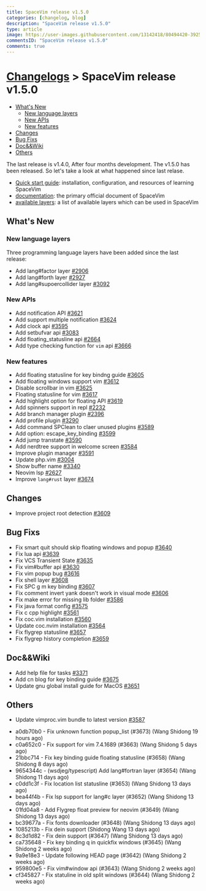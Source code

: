 ```yaml
---
title: SpaceVim release v1.5.0
categories: [changelog, blog]
description: "SpaceVim release v1.5.0"
type: article
image: https://user-images.githubusercontent.com/13142418/80494420-3925c680-8999-11ea-9652-21e1e5564148.png
commentsID: "SpaceVim release v1.5.0"
comments: true
---
```


# [Changelogs](../development#changelog) > SpaceVim release v1.5.0

<!-- vim-markdown-toc GFM -->

- [What's New](#whats-new)
  - [New language layers](#new-language-layers)
  - [New APIs](#new-apis)
  - [New features](#new-features)
- [Changes](#changes)
- [Bug Fixs](#bug-fixs)
- [Doc&&Wiki](#docwiki)
- [Others](#others)

<!-- vim-markdown-toc -->


The last release is v1.4.0, After four months development.
The v1.5.0 has been released. So let's take a look at what happened since last relase.

- [Quick start guide](../quick-start-guide/): installation, configuration, and resources of learning SpaceVim
- [documentation](../documentation/): the primary official document of SpaceVim
- [available layers](../layers/): a list of available layers which can be used in SpaceVim

## What's New

### New language layers

Three programming language layers have been added since the last release:

- Add lang#factor layer [#2906](https://github.com/SpaceVim/SpaceVim/pull/2906)
- Add lang#forth layer [#2927](https://github.com/SpaceVim/SpaceVim/pull/2927)
- Add lang#supoercollider layer [#3092](https://github.com/SpaceVim/SpaceVim/pull/3092)

### New APIs

- Add notification API [#3621](https://github.com/SpaceVim/SpaceVim/pull/3621)
- Add support multiple notification [#3624](https://github.com/SpaceVim/SpaceVim/pull/3624)
- Add clock api [#3595](https://github.com/SpaceVim/SpaceVim/pull/3595)
- Add setbufvar api [#3083](https://github.com/SpaceVim/SpaceVim/pull/3083)
- Add floating_statusline api [#2664](https://github.com/SpaceVim/SpaceVim/pull/2664)
- Add type checking function for `vim` api [#3666](https://github.com/SpaceVim/SpaceVim/pull/3666)

### New features

- Add floating statusline for key bindng guide [#3605](https://github.com/SpaceVim/SpaceVim/pull/3605)
- Add floating windows support vim [#3612](https://github.com/SpaceVim/SpaceVim/pull/3612)
- Disable scrollbar in vim [#3625](https://github.com/SpaceVim/SpaceVim/pull/3625)
- Floating statusline for vim [#3617](https://github.com/SpaceVim/SpaceVim/pull/3617)
- Add highlight option for floating API [#3619](https://github.com/SpaceVim/SpaceVim/pull/3619)
- Add spinners support in repl [#2232](https://github.com/SpaceVim/SpaceVim/pull/2232)
- Add branch manager plugin [#2396](https://github.com/SpaceVim/SpaceVim/pull/2396)
- Add profile plugin [#3290](https://github.com/SpaceVim/SpaceVim/pull/3290)
- Add command SPClean to claer unused plugins [#3589](https://github.com/SpaceVim/SpaceVim/pull/3589)
- Add option: escape_key_binding [#3599](https://github.com/SpaceVim/SpaceVim/pull/3599)
- Add jump transtate [#3590](https://github.com/SpaceVim/SpaceVim/pull/3590)
- Add nerdtree support in welcome screen [#3584](https://github.com/SpaceVim/SpaceVim/pull/3584)
- Improve plugin manager [#3591](https://github.com/SpaceVim/SpaceVim/pull/3591)
- Update php.vim [#3004](https://github.com/SpaceVim/SpaceVim/pull/3004)
- Show buffer name [#3340](https://github.com/SpaceVim/SpaceVim/pull/3340)
- Neovim lsp [#2627](https://github.com/SpaceVim/SpaceVim/pull/2627)
- Improve `lang#rust` layer [#3674](https://github.com/SpaceVim/SpaceVim/pull/3674)

## Changes

- Improve project root detection [#3609](https://github.com/SpaceVim/SpaceVim/pull/3609)

## Bug Fixs

- Fix smart quit should skip floating windows and popup [#3640](https://github.com/SpaceVim/SpaceVim/pull/3640)
- Fix lua api [#3639](https://github.com/SpaceVim/SpaceVim/pull/3639)
- Fix VCS Transient State [#3635](https://github.com/SpaceVim/SpaceVim/pull/3635)
- Fix vim#buffer api [#3630](https://github.com/SpaceVim/SpaceVim/pull/3630)
- Fix vim popup bug [#3616](https://github.com/SpaceVim/SpaceVim/pull/3616)
- Fix shell layer [#3608](https://github.com/SpaceVim/SpaceVim/pull/3608)
- Fix SPC g m key binding [#3607](https://github.com/SpaceVim/SpaceVim/pull/3607)
- Fix comment invert yank doesn't work in visual mode [#3606](https://github.com/SpaceVim/SpaceVim/pull/3606)
- Fix make error for missing lib folder [#3586](https://github.com/SpaceVim/SpaceVim/pull/3586)
- Fix java format config [#3575](https://github.com/SpaceVim/SpaceVim/pull/3575)
- Fix c cpp highlight [#3561](https://github.com/SpaceVim/SpaceVim/pull/3561)
- Fix coc.vim installation [#3560](https://github.com/SpaceVim/SpaceVim/pull/3560)
- Update coc.nvim installation [#3564](https://github.com/SpaceVim/SpaceVim/pull/3564)
- Fix flygrep statusline [#3657](https://github.com/SpaceVim/SpaceVim/pull/3657)
- Fix flygrep history completion [#3659](https://github.com/SpaceVim/SpaceVim/pull/3659)

## Doc&&Wiki

- Add help file for tasks [#3371](https://github.com/SpaceVim/SpaceVim/pull/3371)
- Add cn blog for key binding guide [#3675](https://github.com/SpaceVim/SpaceVim/pull/3675)
- Update gnu global install guide for MacOS [#3651](https://github.com/SpaceVim/SpaceVim/pull/3651)

## Others

- Update vimproc.vim bundle to latest version [#3587](https://github.com/SpaceVim/SpaceVim/pull/3587)

* a0db70b0 - Fix unknown function popup_list (#3673) (Wang Shidong 19 hours ago)
* c0a652c0 - Fix support for vim 7.4.1689 (#3663) (Wang Shidong 5 days ago)
* 21bbc714 - Fix key binding guide floating statusline (#3658) (Wang Shidong 8 days ago)
* 9654344c - (wsdjeg/typescript) Add lang#fortran layer (#3654) (Wang Shidong 11 days ago)
* c0dd1c3f - Fix location list statusline (#3653) (Wang Shidong 13 days ago)
* bea44f4b - Fix lsp support for lang#c layer (#3652) (Wang Shidong 13 days ago)
* 01fd04a8 - Add Flygrep float preview for neovim (#3649) (Wang Shidong 13 days ago)
* bc39677a - Fix fonts downloader (#3648) (Wang Shidong 13 days ago)
* 1085213b - Fix dein support (Shidong Wang 13 days ago)
* 8c3d1d82 - Fix dein support (#3647) (Wang Shidong 13 days ago)
* ca735648 - Fix key binding q in quickfix windows (#3645) (Wang Shidong 2 weeks ago)
* 9a9e18e3 - Update following HEAD page (#3642) (Wang Shidong 2 weeks ago)
* 959800e5 - Fix vim#window api (#3643) (Wang Shidong 2 weeks ago)
* cf345827 - Fix statuline in old split windows (#3644) (Wang Shidong 2 weeks ago)
